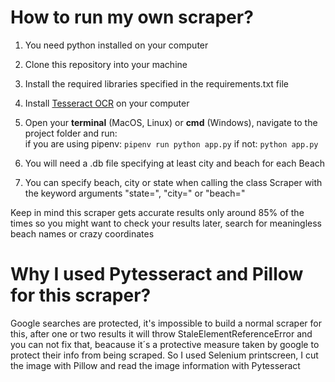# How to run my own scraper?

1. You need python installed on your computer  
2. Clone this repository into your machine  
3. Install the required libraries specified in the requirements.txt file
4. Install [Tesseract OCR](https://github.com/tesseract-ocr/tesseract) on your computer    
5. Open your **terminal** (MacOS, Linux) or **cmd** (Windows), navigate to the project folder and run:  
if you are using pipenv: `pipenv run python app.py` 
if not: `python app.py`
6. You will need a .db file specifying at least city and beach for each Beach 

7. You can specify beach, city or state when calling the class Scraper with the keyword arguments "state=", "city=" or "beach="  
  
Keep in mind this scraper gets accurate results only around 85% of the times so you might want to check your results later, search for meaningless beach names or crazy 
coordinates    


# Why I used Pytesseract and Pillow for this scraper?

Google searches are protected, it's impossible to build a normal scraper for this, after one or two results it will throw StaleElementReferenceError and you can not fix that, beacause it´s a protective measure taken by google to protect their info from being scraped. So I used Selenium printscreen, I cut the image with Pillow and read the image information with Pytesseract
